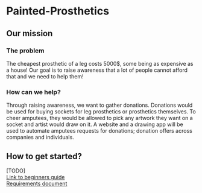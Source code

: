 # Painted-Prosthetics
## Our mission
### The problem
The cheapest prosthetic of a leg costs 5000$, some being as expensive as a house! Our goal is to raise awareness that a lot of people cannot afford that and we need to help them!
### How can we help?
Through raising awareness, we want to gather donations. Donations would be used for buying sockets for leg prosthetics or prosthetics themselves. To cheer amputees, they would be allowed to pick any artwork they want on a socket and artist would draw on it.
A website and a drawing app will be used to automate amputees requests for donations; donation offers across companies and individuals.

## How to get started?
[TODO]  
[Link to beginners guide]([TODO])  
[Requirements document](https://docs.google.com/document/d/1itUVqBD-D1xnTppbh7iRPpIBFgap-kvM2X9uzIYXyxs/edit?usp=sharing)
